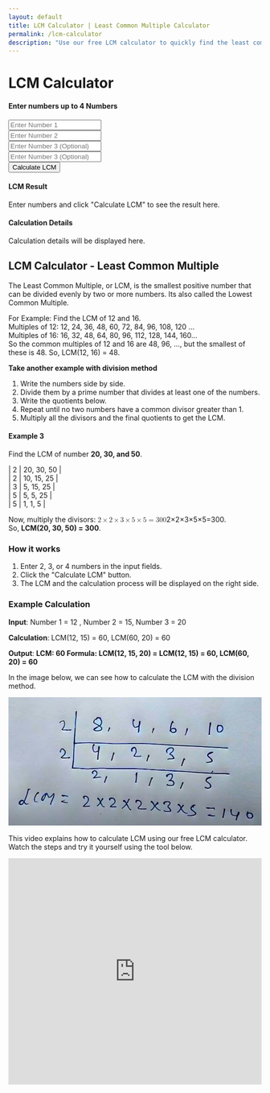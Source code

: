 ```yaml
---
layout: default
title: LCM Calculator | Least Common Multiple Calculator
permalink: /lcm-calculator
description: "Use our free LCM calculator to quickly find the least common multiple of up to 4 numbers. It's easy, fast, and perfect for your math needs!"
---
```



<div class="container">
    <h1 class="text-center">LCM Calculator</h1>
    <div class="row">
        <!-- Input Section -->
        <div class="col-md-6 shadow-lg py-4 mb-5 bg-body-tertiary rounded">
            <h4 class="text-center"> Enter numbers up to 4 Numbers </h4>
            <form id="lcmForm">
                <div class="mb-3">
                    <input type="number" class="form-control" id="number1" required placeholder="Enter Number 1">
                </div>
                <div class="mb-3">
                    <input type="number" class="form-control" id="number2" required placeholder="Enter Number 2">
                </div>
                <div class="mb-3">
                    <input type="number" class="form-control" id="number3" placeholder="Enter Number 3 (Optional)">
                </div>
                <div class="mb-3">
                    <input type="number" class="form-control" id="number4" placeholder="Enter Number 3 (Optional)">
                </div>
                <button type="button" class="btn btn-primary" onclick="calculateLCM()">Calculate LCM</button>
            </form>
        </div>

  <!-- Output Section -->
 <div class="col-md-6">
            <h4>LCM Result</h4>
            <div class="alert alert-info" id="lcmResult" role="alert">
                Enter numbers and click "Calculate LCM" to see the result here.
            </div>
            <h4>Calculation Details</h4>
            <div class="alert alert-secondary" id="lcmDetails" role="alert">
                Calculation details will be displayed here.
            </div>
        </div>
    </div>
<h2>LCM Calculator - Least Common Multiple</h2>
<p>The Least Common Multiple, or LCM, is the smallest positive number that can be divided evenly by two or more numbers. Its also called the Lowest Common Multiple.</p>
<p>For Example: Find the LCM of 12 and 16.<br>Multiples of 12: 12, 24, 36, 48, 60, 72, 84, 96, 108, 120 ... <br>Multiples of 16: 16, 32, 48, 64, 80, 96, 112, 128, 144, 160...<br> So the common multiples of 12 and 16 are 48, 96, ..., but the smallest of these is 48. So, LCM(12, 16) = 48. </p>
    <strong> <p>Take another example with division method</p></strong>
    <ol>
        <li>Write the numbers side by side.</li>
        <li>Divide them by a prime number that divides at least one of the numbers.</li>
        <li>Write the quotients below.</li>
        <li>Repeat until no two numbers have a common divisor greater than 1.</li>
        <li>Multiply all the divisors and the final quotients to get the LCM.</li>
        </ol>
        <h4><strong>Example 3</strong></h4>
        <p>Find the LCM of number <strong>20, 30, and 50</strong>.</p>
        <p>| 2 | 20, 30, 50 |<br />| 2 | 10, 15, 25 |<br />| 3 | 5, 15, 25 |<br />| 5 | 5, 5, 25 |<br />| 5 | 1, 1, 5 |</p>
        <p>Now, multiply the divisors: <span class="katex"><span class="katex-mathml"><math xmlns="http://www.w3.org/1998/Math/MathML"><semantics><mrow><mn>2</mn><mo>&times;</mo><mn>2</mn><mo>&times;</mo><mn>3</mn><mo>&times;</mo><mn>5</mn><mo>&times;</mo><mn>5</mn><mo>=</mo><mn>300</mn></mrow><annotation encoding="application/x-tex">2 \times 2 \times 3 \times 5 \times 5 = 300</annotation></semantics></math></span><span class="katex-html" aria-hidden="true"><span class="base"><span class="strut"></span><span class="mord">2</span><span class="mspace"></span><span class="mbin">&times;</span><span class="mspace"></span></span><span class="base"><span class="strut"></span><span class="mord">2</span><span class="mspace"></span><span class="mbin">&times;</span><span class="mspace"></span></span><span class="base"><span class="strut"></span><span class="mord">3</span><span class="mspace"></span><span class="mbin">&times;</span><span class="mspace"></span></span><span class="base"><span class="strut"></span><span class="mord">5</span><span class="mspace"></span><span class="mbin">&times;</span><span class="mspace"></span></span><span class="base"><span class="strut"></span><span class="mord">5</span><span class="mspace"></span><span class="mrel">=</span><span class="mspace"></span></span><span class="base"><span class="strut"></span><span class="mord">300</span></span></span></span>.<br />So, <strong>LCM(20, 30, 50) = 300</strong>.</p>

<h3>How it works</h3>
    <ol>
    <li>Enter 2, 3, or 4 numbers in the input fields.</li>
    <li>Click the "Calculate LCM" button.</li>
    <li>The LCM and the calculation process will be displayed on the right side.</li>
    </ol>
    <h3><strong>Example Calculation</strong></h3>
    <p><strong>Input</strong>: Number 1 = 12 , Number 2 = 15, Number 3 = 20</p>
    <p><strong>Calculation</strong>: LCM(12, 15) = 60, LCM(60, 20) = 60</p>
    <p><strong>Output</strong>:&nbsp;<strong>LCM: 60&nbsp;</strong><strong>Formula: LCM(12, 15, 20) = LCM(12, 15) = 60, LCM(60, 20) = 60</strong></p>

 <p>In the image below, we can see how to calculate the LCM with the division method.</p>
    <img src="/assets/images/lcm-calculation.jpg" alt="Example of Lcm Least Common Multiple calculation" fetchpriority="high" loading="auto">

 
 
<div class="video-container py-4" itemscope itemtype="http://schema.org/VideoObject">
<p>This video explains how to calculate LCM using our free LCM calculator. Watch the steps and try it yourself using the tool below.</p>
<meta itemprop="name" content="Least Common Multiple (LCM) | Mathematics Grade 4 | Periwinkle">
<meta itemprop="description" content="Learn how to find the Least Common Multiple (LCM) in this fun and easy-to-understand video by Periwinkle! Designed for Grade 4 students, this lesson breaks down the concept of LCM using clear examples and engaging visuals to help kids grasp the fundamentals of multiplication and number relationships.">
<meta itemprop="uploadDate" content="2017-11-26">
<meta itemprop="thumbnailUrl" content="https://img.youtube.com/vi/CIkDcENjzBA/hqdefault.jpg">
<iframe width="100%" height="450" src="https://www.youtube.com/embed/CIkDcENjzBA" frameborder="0" allow="autoplay; encrypted-media" allowfullscreen></iframe>
</div>


</div>
<script src="{{ '/assets/js/lcm-calc.js' | relative_url }}"></script>
